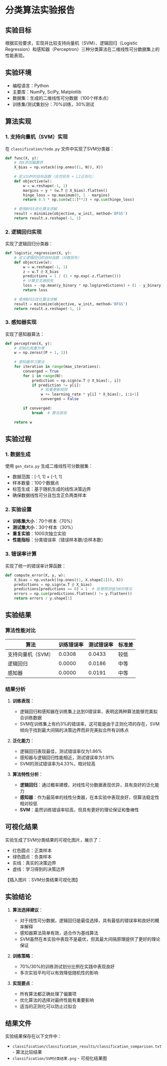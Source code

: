 # 分类算法实验报告

## 实验目标

根据实验要求，实现并比较支持向量机（SVM）、逻辑回归（Logistic Regression）和感知器（Perceptron）三种分类算法在二维线性可分数据集上的性能表现。

## 实验环境

- 编程语言：Python
- 主要库：NumPy, SciPy, Matplotlib
- 数据集：生成的二维线性可分数据（100个样本点）
- 训练集/测试集划分：70%训练，30%测试

## 算法实现

### 1. 支持向量机（SVM）实现

在 `classification/todo.py` 文件中实现了SVM分类器：

```python
def func(X, y):
    # 向X添加偏置项
    X_bias = np.vstack((np.ones((1, N)), X))
    
    # 定义SVM的目标函数（合页损失 + L2正则化）
    def objective(w):
        w = w.reshape(-1, 1)
        margins = y * (w.T @ X_bias).flatten()
        hinge_loss = np.maximum(0, 1 - margins)
        return 0.5 * np.sum(w[1:]**2) + np.sum(hinge_loss)
    
    # 使用BFGS优化算法求解
    result = minimize(objective, w_init, method='BFGS')
    return result.x.reshape(-1, 1)
```

### 2. 逻辑回归实现

实现了逻辑回归分类器：

```python
def logistic_regression(X, y):
    # 定义逻辑回归的目标函数（对数损失）
    def objective(w):
        w = w.reshape(-1, 1)
        z = w.T @ X_bias
        predictions = 1 / (1 + np.exp(-z.flatten()))
        # 计算交叉熵损失
        loss = -np.mean(y_binary * np.log(predictions) + (1 - y_binary) * np.log(1 - predictions))
        return loss
    
    # 使用BFGS优化算法求解
    result = minimize(objective, w_init, method='BFGS')
    return result.x.reshape(-1, 1)
```

### 3. 感知器实现

实现了感知器算法：

```python
def perceptron(X, y):
    # 初始化权重为零
    w = np.zeros((P + 1, 1))
    
    # 感知器学习算法
    for iteration in range(max_iterations):
        converged = True
        for i in range(N):
            prediction = np.sign(w.T @ X_bias[:, i])
            if prediction != y[i]:
                # 权重更新规则
                w += learning_rate * y[i] * X_bias[:, i:i+1]
                converged = False
        
        if converged:
            break  # 算法收敛
    
    return w
```

## 实验过程

### 1. 数据生成

使用 `gen_data.py` 生成二维线性可分数据集：
- 数据范围：[-1, 1] × [-1, 1]
- 样本数量：100个数据点
- 标签生成：基于随机生成的线性决策边界
- 确保数据线性可分且包含正负两类样本

### 2. 实验设置

- **训练集大小**：70个样本（70%）
- **测试集大小**：30个样本（30%）
- **重复实验**：1000次独立实验
- **性能指标**：分类错误率（错误样本数/总样本数）

### 3. 错误率计算

实现了统一的错误率计算函数：

```python
def compute_error(X, y, w):
    X_bias = np.vstack((np.ones((1, X.shape[1])), X))
    predictions = np.sign(w.T @ X_bias)
    predictions[predictions == 0] = 1  # 处理预测值为0的情况
    errors = np.sum(predictions.flatten() != y.flatten())
    return errors / y.shape[1]
```

## 实验结果

### 算法性能对比

| 算法 | 训练错误率 | 测试错误率 | 标准差 |
|------|------------|------------|--------|
| 支持向量机（SVM） | 0.0308 | 0.0433 | 较低 |
| 逻辑回归 | 0.0000 | 0.0186 | 中等 |
| 感知器 | 0.0000 | 0.0191 | 中等 |

### 结果分析

1. **训练表现**：
   - 逻辑回归和感知器在训练集上达到0错误率，表明这两种算法能够完美拟合训练数据
   - SVM在训练集上有约3%的错误率，这可能是由于正则化项的存在，SVM倾向于找到最大间隔的决策边界而非完美拟合所有训练点

2. **泛化能力**：
   - 逻辑回归表现最佳，测试错误率仅为1.86%
   - 感知器与逻辑回归性能相近，测试错误率为1.91%
   - SVM的测试错误率为4.33%，相对较高

3. **算法特性分析**：
   - **逻辑回归**：通过概率建模，对线性可分数据表现优异，具有良好的泛化能力
   - **感知器**：作为最简单的线性分类器，在本实验中表现良好，但算法稳定性相对较低
   - **SVM**：虽然训练错误率较高，但具有更好的理论保证和鲁棒性

## 可视化结果

实验生成了SVM分类结果的可视化图片，展示了：
- 红色圆点：正类样本
- 绿色圆点：负类样本  
- 实线：真实的决策边界
- 虚线：学习得到的决策边界

【插入图片：SVM分类结果可视化图】

## 实验结论

1. **算法选择建议**：
   - 对于线性可分数据，逻辑回归是最佳选择，具有最低的错误率和良好的概率解释
   - 感知器算法简单有效，适合作为基线算法
   - SVM虽然在本实验中表现不是最优，但其最大间隔原理提供了更好的理论保证

2. **训练策略**：
   - 70%/30%的训练测试划分比例在实践中表现良好
   - 多次实验平均可以有效降低随机性的影响

3. **实现要点**：
   - 所有算法都正确处理了偏置项
   - 优化算法的选择对最终性能有重要影响
   - 适当的正则化可以防止过拟合

## 结果文件

实验结果保存在以下文件中：
- `classification/classification_results/classification_comparison.txt` - 算法比较结果
- `classification/SVM分类结果.png` - 可视化结果图
